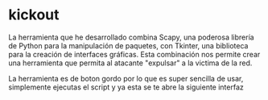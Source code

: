 # kickout
La herramienta que he desarrollado combina Scapy, una poderosa librería de Python para la manipulación de paquetes, con Tkinter, una biblioteca para la creación de interfaces gráficas. Esta combinación nos permite crear una herramienta que permita al atacante "expulsar" a la victima de la red.

La herramienta es de boton gordo por lo que es super sencilla de usar, simplemente ejecutas el script y ya esta se te abre la siguiente interfaz



